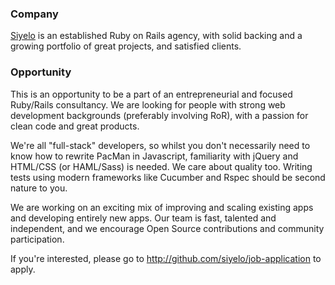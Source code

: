 ### Company

[Siyelo](www.siyelo.com) is an established Ruby on Rails agency, with solid backing and a growing portfolio of great projects, and satisfied clients.

### Opportunity

This is an opportunity to be a part of an entrepreneurial and focused Ruby/Rails consultancy. We are looking for people with strong web development backgrounds (preferably involving RoR), with a passion for clean code and great products.

We're all "full-stack" developers, so whilst you don't necessarily need to know how to rewrite PacMan in Javascript, familiarity with jQuery and HTML/CSS (or HAML/Sass) is needed. We care about quality too. Writing tests using modern frameworks like Cucumber and Rspec should be second nature to you.

We are working on an exciting mix of improving and scaling existing apps and developing entirely new apps. Our team is fast, talented and independent, and we encourage Open Source contributions and community participation.

If you're interested, please go to http://github.com/siyelo/job-application to apply.